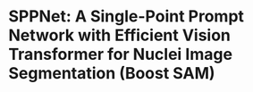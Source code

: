 # SPPNet: A Single-Point Prompt Network with Efficient Vision Transformer for Nuclei Image Segmentation (Boost SAM)

